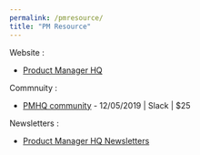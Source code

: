 ```yaml
---
permalink: /pmresource/
title: "PM Resource"
---
```


Website : 

* [Product Manager HQ](https://www.productmanagerhq.com/)

Commnuity : 

* [PMHQ community](https://www.productmanagerhq.com/join-the-community/) - 12/05/2019 | Slack | $25

Newsletters : 

* [Product Manager HQ Newsletters](https://www.productmanagerhq.com/newsletter/)






